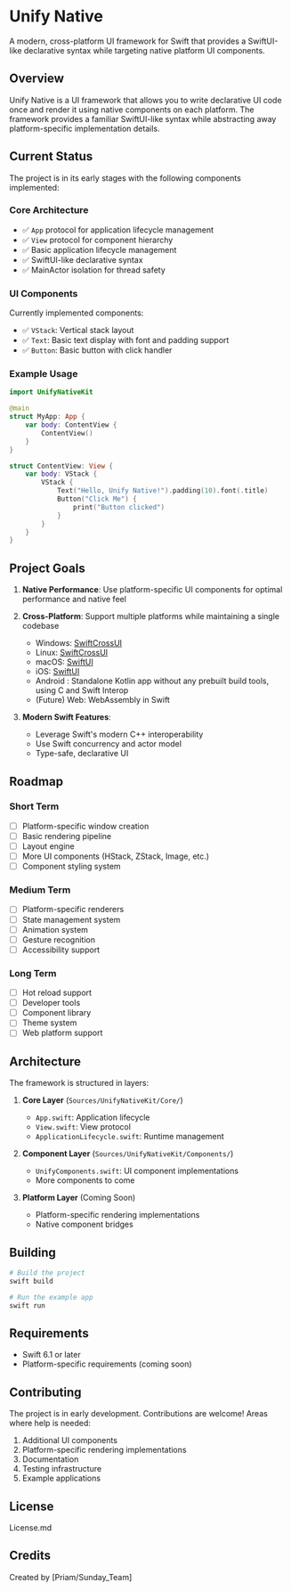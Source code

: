 # Unify Native

A modern, cross-platform UI framework for Swift that provides a SwiftUI-like declarative syntax while targeting native platform UI components.

## Overview

Unify Native is a UI framework that allows you to write declarative UI code once and render it using native components on each platform. The framework provides a familiar SwiftUI-like syntax while abstracting away platform-specific implementation details.

## Current Status

The project is in its early stages with the following components implemented:

### Core Architecture
- ✅ `App` protocol for application lifecycle management
- ✅ `View` protocol for component hierarchy
- ✅ Basic application lifecycle management
- ✅ SwiftUI-like declarative syntax
- ✅ MainActor isolation for thread safety

### UI Components
Currently implemented components:
- ✅ `VStack`: Vertical stack layout
- ✅ `Text`: Basic text display with font and padding support
- ✅ `Button`: Basic button with click handler

### Example Usage

```swift
import UnifyNativeKit

@main
struct MyApp: App {
    var body: ContentView {
        ContentView()
    }
}

struct ContentView: View {
    var body: VStack {
        VStack {
            Text("Hello, Unify Native!").padding(10).font(.title)
            Button("Click Me") {
                print("Button clicked")
            }
        }
    }
}
```

## Project Goals

1. **Native Performance**: Use platform-specific UI components for optimal performance and native feel
2. **Cross-Platform**: Support multiple platforms while maintaining a single codebase
   - Windows: [SwiftCrossUI](https://github.com/stackotter/swift-cross-ui)
   - Linux: [SwiftCrossUI](https://github.com/stackotter/swift-cross-ui)
   - macOS: [SwiftUI](https://developer.apple.com/documentation/swiftui)
   - iOS: [SwiftUI](https://developer.apple.com/documentation/swiftui)
   - Android : Standalone Kotlin app without any prebuilt build tools, using C and Swift Interop
   - (Future) Web: WebAssembly in Swift

3. **Modern Swift Features**:
   - Leverage Swift's modern C++ interoperability
   - Use Swift concurrency and actor model
   - Type-safe, declarative UI

## Roadmap

### Short Term
- [ ] Platform-specific window creation
- [ ] Basic rendering pipeline
- [ ] Layout engine
- [ ] More UI components (HStack, ZStack, Image, etc.)
- [ ] Component styling system

### Medium Term
- [ ] Platform-specific renderers
- [ ] State management system
- [ ] Animation system
- [ ] Gesture recognition
- [ ] Accessibility support

### Long Term
- [ ] Hot reload support
- [ ] Developer tools
- [ ] Component library
- [ ] Theme system
- [ ] Web platform support

## Architecture

The framework is structured in layers:

1. **Core Layer** (`Sources/UnifyNativeKit/Core/`)
   - `App.swift`: Application lifecycle
   - `View.swift`: View protocol
   - `ApplicationLifecycle.swift`: Runtime management

2. **Component Layer** (`Sources/UnifyNativeKit/Components/`)
   - `UnifyComponents.swift`: UI component implementations
   - More components to come

3. **Platform Layer** (Coming Soon)
   - Platform-specific rendering implementations
   - Native component bridges

## Building

```bash
# Build the project
swift build

# Run the example app
swift run
```

## Requirements

- Swift 6.1 or later
- Platform-specific requirements (coming soon)

## Contributing

The project is in early development. Contributions are welcome! Areas where help is needed:
1. Additional UI components
2. Platform-specific rendering implementations
3. Documentation
4. Testing infrastructure
5. Example applications

## License

License.md

## Credits

Created by [Priam/Sunday_Team]
